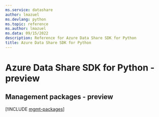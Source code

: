 ```yaml
---
ms.service: datashare
author: lmazuel
ms.devlang: python
ms.topic: reference
ms.author: lmazuel
ms.data: 09/15/2022
description: Reference for Azure Data Share SDK for Python
title: Azure Data Share SDK for Python
---
```

# Azure Data Share SDK for Python - preview

## Management packages - preview
[!INCLUDE [mgmt-packages](data-share-mgmt-index.md)]
